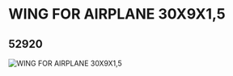 # WING FOR AIRPLANE 30X9X1,5
## 52920
![WING FOR AIRPLANE 30X9X1,5](https://lc-www-live-s.legocdn.com/media/bricks/5/2/4264959.jpg)
